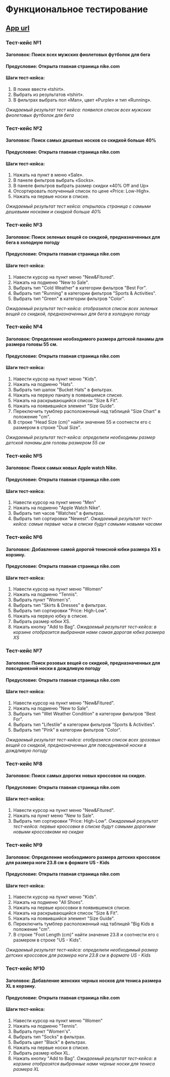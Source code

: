 # Функциональное тестирование
## [App url]([https://www.nike.com/])

### Тест-кейс №1
#### Заголовок: Поиск всех мужских фиолетовых футболок для бега
#### Предусловие: Открыта главная страница nike.com
#### Шаги тест-кейса:
1) В поике ввести «tshirt».  
2) Выбрать из результатов «tshirt».  
3) В фильтрах выбрать пол «Man», цвет «Purple» и тип «Running».  

*Ожидаемый результат тест кейса: появился список всех мужских фиолетовых футболок для бега*

### Тест-кейс №2  
#### Заголовок: Поиск самых дешевых носков со скидкой больше 40%  
#### Предусловие: Открыта главная страница nike.com  
#### Шаги тест-кейса:  
1) Нажать на пункт в меню «Sale».  
2) В панеле фильтров выбрать «Socks».  
3) В панеле фильтров выбрать размер скидки «40% Off and Up»  
4) Отсортировать полученный список по цене «Price: Low-High».  
5) Нажать на первые носки в списке.  
  
*Ожидаемый результат тест кейса: открылась страница с самыми дешевыми носками и скидкой больше 40%*  
  
### Тест-кейс №3  
#### Заголовок: Поиск зеленых вещей со скидкой, предназначенных для бега в холодную погоду  
#### Предусловие: Открыта главная страница nike.com  
#### Шаги тест-кейса:  
1) Навести курсор на пункт меню "New&Fitured".  
2) Нажать на подменю "New to Sale".  
3) Выбрать тип "Cold Weather" в категории фильтров "Best For".  
4) Выбрать тип "Running" в категории фильтров "Sports & Activities".  
5) Выбрать тип "Green" в категории фильтров "Color".  
  
*Ожидаемый результат тест-кейса: отобразился список всех зеленых вещей со скидкой, предназначенных для бега в холодную погоду*  
  
### Тест-кейс №4  
#### Заголовок: Определение необходимого размера детской панамы для размера головы 55 см.  
#### Предусловие: Открыта главная страница nike.com  
#### Шаги тест-кейса:  
1) Навести курсор на пункт меню "Kids".  
2) Нажать на подменю "Hats".  
3) Выбрать тип шапок "Bucket Hats" в фильтрах.  
4) Нажать на первую панапу в появившемся списке.
5) Нажать на раскрывающийся список "Size & Fit".  
6) Нажать на появившийся элемент "Size Guide".  
7) Переключить тумблер расположенный над таблицей "Size Chart" в положение "cm".  
8) В строке "Head Size (cm)" найти значение 55 и соотнести его с размером в строке "Dual Size".  
  
*Ожидаемый результат тест-кейса: определили необходимы размер детской панамы для головы размером 55 см*  
  
### Тест-кейс №5  
#### Заголовок: Поиск самых новых Apple watch Nike.  
#### Предусловие: Открыта главная страница nike.com  
#### Шаги тест-кейса:  
1) Навести курсор на пункт меню "Men"  
2) Нажать на подменю "Apple Watch Nike".  
3) Выбрать тип часов "Watches" в фильтрах.  
4) Выбрать тип сортировки "Newest". 
*Ожидаемый результат тест-кейса: самые первые часы в списке будут самыми новыми часами*  
  
### Тест-кейс №6  
#### Заголовок: Добавление самой дорогой тенисной юбки размера XS в корзину.  
#### Предусловие: Открыта главная страница nike.com  
#### Шаги тест-кейса:  
1) Навести курсор на пункт меню "Women"  
2) Нажать на подменю "Tennis".  
3) Выбрать пункт "Women's".  
4) Выбрать тип "Skirts & Dresses" в фильтрах.  
5) Выбрать тип сортировки "Price: High-Low".  
6) Нажать на первую юбку в списке.
7) Выбрать размер юбки XS.
8) Нажать кнопку "Add to Bag".
*Ожидаемый результат тест-кейса: в корзине отобразится выбранная нами самая дорогая юбка размера XS*  

### Тест-кейс №7  
#### Заголовок: Поиск розовых вещей со скидкой, предназначенных для повседневной носки в дождливую погоду  
#### Предусловие: Открыта главная страница nike.com  
#### Шаги тест-кейса:  
1) Навести курсор на пункт меню "New&Fitured".  
2) Нажать на подменю "New to Sale".  
3) Выбрать тип "Wet Weather Condition" в категории фильтров "Best For".  
4) Выбрать тип "Lifestile" в категории фильтров "Sports & Activities".  
5) Выбрать тип "Pink" в категории фильтров "Color".  
  
*Ожидаемый результат тест-кейса: отобразился список всех зрозовых вещей со скидкой, предназначенных для повседневной носки в дождливую погоду*   

### Тест-кейс №8  
#### Заголовок: Поиск самых дорогих новых кроссовок на скидке.  
#### Предусловие: Открыта главная страница nike.com  
#### Шаги тест-кейса:  
1) Навести курсор на пункт меню "New&Fitured".   
2) Нажать на пункт меню "New to Sale".
3) Выбрать тип сортировки "Price: High-Low".
*Ожидаемый результат тест-кейса: первые кроссовки в списке будут самыми дорогими новыми кроссовками на скидке*  

### Тест-кейс №9  
#### Заголовок: Определение необходимого размера детских кроссовок для размера ноги 23.8 см в формате US - Kids  
#### Предусловие: Открыта главная страница nike.com  
#### Шаги тест-кейса:  
1) Навести курсор на пункт меню "Kids".  
2) Нажать на подменю "All Shoes".   
3) Нажать на первые кроссовки в появившемся списке.
5) Нажать на раскрывающийся список "Size & Fit".  
6) Нажать на появившийся элемент "Size Guide".  
7) Переключить тумблер расположенный над таблицей "Big Kids в положение "cm".  
8) В строке "Foot Length (cm)" найти значение 23.8 и соотнести его с размером в строке "US - Kids".  
  
*Ожидаемый результат тест-кейса: определили необходимый размер детских кроссовок для размера ноги 23.8 см в формате US - Kids*  

### Тест-кейс №10  
#### Заголовок: Добавление женских черных носков для тениса размера XL в корзину.  
#### Предусловие: Открыта главная страница nike.com  
#### Шаги тест-кейса:  
1) Навести курсор на пункт меню "Women"  
2) Нажать на подменю "Tennis".  
3) Выбрать пункт "Women's".  
4) Выбрать тип "Socks" в фильтрах.  
5) Выбрать цвет "Black" в фильтрах.  
6) Нажать на первые носки в списке.
7) Выбрать размер юбки XL.
8) Нажать кнопку "Add to Bag".
*Ожидаемый результат тест-кейса: в корзине отобразятся выбранные нами черные носки для тениса размера XL* 
